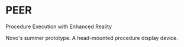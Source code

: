PEER
========

Procedure 
Execution with
Enhanced
Reality

Novo's summer prototype. A head-mounted procedure display device.

